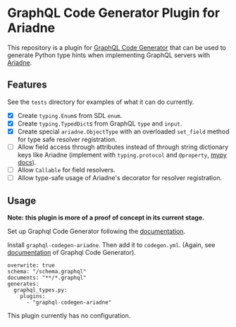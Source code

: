 # GraphQL Code Generator Plugin for Ariadne

This repository is a plugin for [GraphQL Code Generator](https://www.graphql-code-generator.com/) that can be used to generate Python type hints when implementing GraphQL servers with [Ariadne](https://ariadnegraphql.org/).

## Features

See the `tests` directory for examples of what it can do currently.

  - [x] Create `typing.Enum`s from SDL `enum`.
  - [x] Create `typing.TypedDict`s from GraphQL `type` and `input`.
  - [x] Create special `ariadne.ObjectType` with an overloaded `set_field` method for type safe resolver registration.
  - [ ] Allow field access through attributes instead of through string dictionary keys like Ariadne (implement with `typing.protocol` and `@property`, [mypy docs](https://mypy.readthedocs.io/en/stable/protocols.html#recursive-protocols)).
  - [ ] Allow `Callable` for field resolvers.
  - [ ] Allow type-safe usage of Ariadne's decorator for resolver registration.

## Usage

**Note: this plugin is more of a proof of concept in its current stage.**

Set up Graphql Code Generator following the [documentation](https://www.graphql-code-generator.com/docs/getting-started/installation).


Install `graphql-codegen-ariadne`. Then add it to `codegen.yml`. (Again, see [documentation](https://www.graphql-code-generator.com/docs/getting-started/codegen-config) of Graphql Code Generator).

```
overwrite: true
schema: "/schema.graphql"
documents: "**/*.graphql"
generates:
  graphql_types.py:
    plugins:
      - "graphql-codegen-ariadne"
```

This plugin currently has no configuration.
